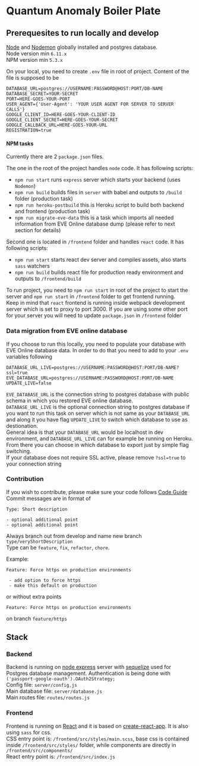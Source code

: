 # Quantum Anomaly Boiler Plate

## Prerequesites to run locally and develop

[Node](https://nodejs.org/en/) and [Nodemon](https://www.npmjs.com/package/nodemon) globally installed and postgres database.  
Node version min `6.11.x`  
NPM version min `5.3.x`

On your local, you need to create `.env` file in root of project. Content of the file is supposed to be

```
DATABASE_URL=postgres://USERNAME:PASSWORD@HOST:PORT/DB-NAME
DATABASE_SECRET=YOUR-SECRET
PORT=HERE-GOES-YOUR-PORT
USER_AGENT={'User-Agent': 'YOUR USER AGENT FOR SERVER TO SERVER CALLS'}
GOOGLE_CLIENT_ID=HERE-GOES-YOUR-CLIENT-ID
GOOGLE_CLIENT_SECRET=HERE-GOES-YOUR-SECRET
GOOGLE_CALLBACK_URL=HERE-GOES-YOUR-URL
REGISTRATION=true
```

#### NPM tasks
Currently there are 2 `package.json` files. 

The one in the root of the project handles `node` code. It has following scripts:
- `npm run start` runs `express` server which starts your backend (uses `Nodemon`)
- `npm run build` builds files in `server` with babel and outputs to `/build` folder (production task)
- `npm run heroku-postbuild` this is Heroku script to build both backend and frontend (production task)
- `npm run migrate-eve-data` this is a task which imports all needed information from EVE Online database dump (please refer to next section for details)

Second one is located in `/frontend` folder and handles `react` code. It has following scripts:
- `npm run start` starts react dev server and compiles assets, also starts `sass` watchers
- `npm run build` builds react file for production ready environment and outputs to `/frontend/build`

To run project, you need to `npm run start` in root of the project to start the server and `npm run start` in `/frontend` folder to get frontend running.  
Keep in mind that `react` frontend is running inside webpack development server which is set to proxy to port 3000. If you are using some other port for your server you will need to update `package.json` in `/frontend` folder

### Data migration from EVE online database
If you choose to run this locally, you need to populate your database with EVE Online database data. In order to do that you need to add to your `.env` variables following
```
DATABASE_URL_LIVE=postgres://USERNAME:PASSWORD@HOST:PORT/DB-NAME?ssl=true
EVE_DATABASE_URL=postgres://USERNAME:PASSWORD@HOST:PORT/DB-NAME
UPDATE_LIVE=false
```
`EVE_DATABASE_URL` is the connection string to postgres database with public schema in which you restored EVE online database.  
`DATABASE_URL_LIVE` is the optional connection string to postgres database if you want to run this task on server which is not same as your `DATABASE_URL` and along it you have flag `UPDATE_LIVE` to switch which database to use as destionation.  
General idea is that your `DATABASE_URL` would be localhost in dev environment, and `DATABASE_URL_LIVE` can for example be running on Heroku. From there you can choose in which database to export just by simple flag switching.  
If your database does not require SSL active, please remove `?ssl=true` to your connection string

### Contribution 

If you wish to contribute, please make sure your code follows [Code Guide](code-style.md)  
Commit messages are in format of 

```
Type: Short description

- optional additional point
- optional additional point
```

Always branch out from develop and name new branch `type/veryShortDescription`  
Type can be `feature`, `fix`, `refactor`, `chore`.

Example:
```
Feature: Force https on production environments

 - add option to force https
 - make this default on production
```
or without extra points
```
Feature: Force https on production environments
```
on branch `feature/https`


## Stack

### Backend

Backend is running on [node express](https://www.npmjs.com/package/express) server with [sequelize](https://www.npmjs.com/package/sequelize)
used for Postgres database management. Authentication is being done with `('passport-google-oauth').OAuth2Strategy;`  
Config file: `server/config.js`  
Main database file: `server/database.js`  
Main routes file: `routes/routes.js`

### Frontend

Frontend is running on [React](https://facebook.github.io/react/) and it is based on [create-react-app](https://github.com/facebookincubator/create-react-app). It is also using `sass` for css.  
CSS entry point is: `/frontend/src/styles/main.scss`, base css is contained inside `/frontend/src/styles/` folder, while components are directly in `/frontend/src/components/`  
React entry point is: `/frontend/src/index.js`
